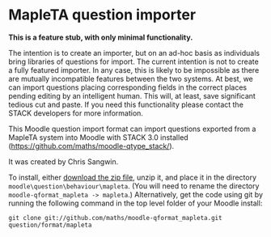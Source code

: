 # MapleTA question importer

__This is a feature stub, with only minimal functionality.__

The intention is to create an importer, but on an ad-hoc basis as individuals bring libraries of questions for import.  The current intention is not to create a fully featured importer.  In any case, this is likely to be impossible as there are mutually incompatible features between the two systems.  At best, we can import questions placing corresponding fields in the correct places pending editing by an intelligent human.  This will, at least, save significant tedious cut and paste.  If you need this functionality please contact the STACK developers for more information.

This Moodle question import format can import questions exported from a MapleTA system into Moodle with STACK 3.0 installed (https://github.com/maths/moodle-qtype_stack/). 

It was created by Chris Sangwin.

To install, either [download the zip file](https://github.com/maths/moodle-qformat_mapleta/zipball/master),
unzip it, and place it in the directory `moodle\question\behaviour\mapleta`.
(You will need to rename the directory `moodle-qformat_mapleta -> mapleta`.)
Alternatively, get the code using git by running the following command in the
top level folder of your Moodle install:

    git clone git://github.com/maths/moodle-qformat_mapleta.git question/format/mapleta


